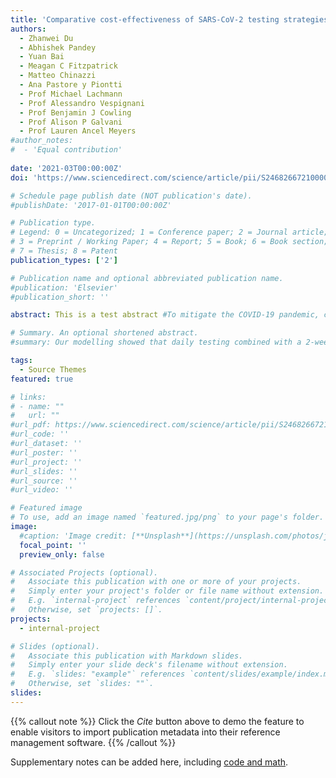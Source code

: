```yaml
---
title: 'Comparative cost-effectiveness of SARS-CoV-2 testing strategies in the USA: a modelling study'
authors:
  - Zhanwei Du  
  - Abhishek Pandey 
  - Yuan Bai 
  - Meagan C Fitzpatrick 
  - Matteo Chinazzi 
  - Ana Pastore y Piontti 
  - Prof Michael Lachmann 
  - Prof Alessandro Vespignani  
  - Prof Benjamin J Cowling  
  - Prof Alison P Galvani  
  - Prof Lauren Ancel Meyers 
#author_notes:
#  - 'Equal contribution'
 
date: '2021-03T00:00:00Z'
doi: 'https://www.sciencedirect.com/science/article/pii/S2468266721000025#ceab10'

# Schedule page publish date (NOT publication's date).
#publishDate: '2017-01-01T00:00:00Z'

# Publication type.
# Legend: 0 = Uncategorized; 1 = Conference paper; 2 = Journal article;
# 3 = Preprint / Working Paper; 4 = Report; 5 = Book; 6 = Book section;
# 7 = Thesis; 8 = Patent
publication_types: ['2']

# Publication name and optional abbreviated publication name.
#publication: 'Elsevier'
#publication_short: ''

abstract: This is a test abstract #To mitigate the COVID-19 pandemic, countries worldwide have enacted unprecedented movement restrictions, physical distancing measures, and face mask requirements. Until safe and efficacious vaccines or antiviral drugs become widely available, viral testing remains the primary mitigation measure for rapid identification and isolation of infected individuals. We aimed to assess the economic trade-offs of expanding and accelerating testing for severe acute respiratory syndrome coronavirus 2 (SARS-CoV-2) across the USA in different transmission scenarios.

# Summary. An optional shortened abstract.
#summary: Our modelling showed that daily testing combined with a 2-week isolation period was the most costly strategy considered, reflecting increased costs with greater test frequency and length of isolation period. Assuming a societal willingness to pay of US$100 000 per YLL averted and a price of $5 per test, the strategy most likely to be cost-effective under a rapid transmission scenario (Re of 2·2) is weekly testing followed by a 2-week isolation period subsequent to a positive test result. Under low transmission scenarios (Re of 1·2), monthly testing of the population followed by 1-week isolation rather than 2-week isolation is likely to be most cost-effective. Expanded surveillance testing is more likely to be cost-effective than the status-quo testing strategy if the price per test is less than $75 across all transmission rates considered.

tags:
  - Source Themes
featured: true

# links:
# - name: ""
#   url: ""
#url_pdf: https://www.sciencedirect.com/science/article/pii/S2468266721000025/pdfft?md5=6470ebf07781d5fef96e238f69c304b6&pid=1-s2.0-S2468266721000025-main.pdf
#url_code: ''
#url_dataset: ''
#url_poster: ''
#url_project: ''
#url_slides: ''
#url_source: ''
#url_video: ''

# Featured image
# To use, add an image named `featured.jpg/png` to your page's folder.
image:
  #caption: 'Image credit: [**Unsplash**](https://unsplash.com/photos/jdD8gXaTZsc)'
  focal_point: ''
  preview_only: false

# Associated Projects (optional).
#   Associate this publication with one or more of your projects.
#   Simply enter your project's folder or file name without extension.
#   E.g. `internal-project` references `content/project/internal-project/index.md`.
#   Otherwise, set `projects: []`.
projects: 
  - internal-project

# Slides (optional).
#   Associate this publication with Markdown slides.
#   Simply enter your slide deck's filename without extension.
#   E.g. `slides: "example"` references `content/slides/example/index.md`.
#   Otherwise, set `slides: ""`.
slides:
---
```


{{% callout note %}}
Click the _Cite_ button above to demo the feature to enable visitors to import publication metadata into their reference management software.
{{% /callout %}}

Supplementary notes can be added here, including [code and math](https://wowchemy.com/docs/content/writing-markdown-latex/).
